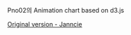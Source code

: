 Pno02의 Animation chart based on d3.js   

[Original version - Janncie](https://github.com/Jannchie/Historical-ranking-data-visualization-based-on-d3.js)   
